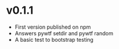 v0.1.1
======

* First version published on npm
* Answers pywtf setdir and pywtf random
* A basic test to bootstrap testing
